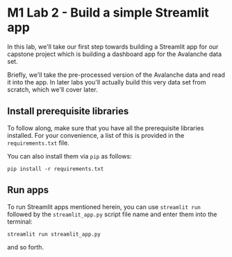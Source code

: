 # M1 Lab 2 - Build a simple Streamlit app

In this lab, we'll take our first step towards building a Streamlit app for our capstone project which is building a dashboard app for the Avalanche data set.

Briefly, we'll take the pre-processed version of the Avalanche data and read it into the app. In later labs you'll actually build this very data set from scratch, which we'll cover later.

## Install prerequisite libraries
To follow along, make sure that you have all the prerequisite libraries installed. For your convenience, a list of this is provided in the `requirements.txt` file.

You can also install them via `pip` as follows:
```
pip install -r requirements.txt
```

## Run apps

To run Streamlit apps mentioned herein, you can use `streamlit run` followed by the `streamlit_app.py` script file name and enter them into the terminal:
```
streamlit run streamlit_app.py
```

and so forth.
